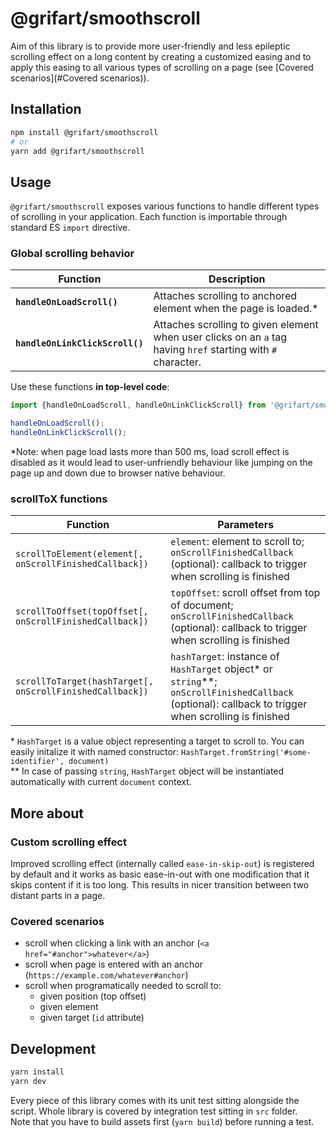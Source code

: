 # @grifart/smoothscroll

Aim of this library is to provide more user-friendly
and less epileptic scrolling effect on a long content
by creating a customized easing and to apply this easing
to all various types of scrolling on a page
(see [Covered scenarios](#Covered scenarios)).


## Installation

```bash
npm install @grifart/smoothscroll
# or
yarn add @grifart/smoothscroll
```

## Usage

`@grifart/smoothscroll` exposes various functions to handle
different types of scrolling in your application. Each function
is importable through standard ES `import` directive.

### Global scrolling behavior

| Function | Description |
|---|---|
| **`handleOnLoadScroll()`** | Attaches scrolling to anchored element when the page is loaded.\* |
| **`handleOnLinkClickScroll()`** | Attaches scrolling to given element when user clicks on an `a` tag having `href` starting with `#` character. |

Use these functions **in top-level code**:

```javascript
import {handleOnLoadScroll, handleOnLinkClickScroll} from '@grifart/smoothscroll';

handleOnLoadScroll();
handleOnLinkClickScroll();
```

\*Note: when page load lasts more than 500 ms, load scroll effect
is disabled as it would lead to user-unfriendly behaviour like
jumping on the page up and down due to browser native behaviour.

### scrollToX functions

|Function|Parameters|
|---|---|
|`scrollToElement(element[, onScrollFinishedCallback])`|`element`: element to scroll to;  `onScrollFinishedCallback` (optional): callback to trigger when scrolling is finished|
|`scrollToOffset(topOffset[, onScrollFinishedCallback])`|`topOffset`: scroll offset from top of document;  `onScrollFinishedCallback` (optional): callback to trigger when scrolling is finished|
|`scrollToTarget(hashTarget[, onScrollFinishedCallback])`|`hashTarget`: instance of `HashTarget` object\* or `string`\*\*;  `onScrollFinishedCallback` (optional): callback to trigger when scrolling is finished|

\* `HashTarget` is a value object representing a target to scroll to.
You can easily initalize it with named constructor:
`HashTarget.fromString('#some-identifier', document)`  
\*\* In case of passing `string`, `HashTarget` object will be
instantiated automatically with current `document` context.

## More about

### Custom scrolling effect

Improved scrolling effect (internally called `ease-in-skip-out`) is registered
by default and it works as basic ease-in-out with one modification
that it skips content if it is too long. This results in nicer transition
between two distant parts in a page.

### Covered scenarios

- scroll when clicking a link with an anchor (`<a href="#anchor">whatever</a>`)
- scroll when page is entered with an anchor (`https://example.com/whatever#anchor`)
- scroll when programatically needed to scroll to:
    - given position (top offset)
    - given element
    - given target (`id` attribute)

## Development

```bash
yarn install
yarn dev
```

Every piece of this library comes with its unit test sitting alongside the script.
Whole library is covered by integration test sitting in `src` folder.  
Note that you have to build assets first (`yarn build`) before running a test.
